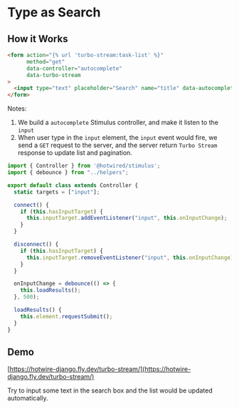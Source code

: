 # Type as Search

## How it Works

```html
<form action="{% url 'turbo-stream:task-list' %}" 
      method="get"
      data-controller="autocomplete"
      data-turbo-stream
>
  <input type="text" placeholder="Search" name="title" data-autocomplete-target="input" />
</form>
```

Notes:

1. We build a `autocomplete` Stimulus controller, and make it listen to the `input`
2. When user type in the `input` element, the `input` event would fire, we send a `GET` request to the server, and the server return `Turbo Stream` response to update list and pagination.

```js
import { Controller } from '@hotwired/stimulus';
import { debounce } from "../helpers";

export default class extends Controller {
  static targets = ["input"];

  connect() {
    if (this.hasInputTarget) {
      this.inputTarget.addEventListener("input", this.onInputChange);
    }
  }

  disconnect() {
    if (this.hasInputTarget) {
      this.inputTarget.removeEventListener("input", this.onInputChange);
    }
  }

  onInputChange = debounce(() => {
    this.loadResults();
  }, 500);

  loadResults() {
    this.element.requestSubmit();
  }
}
```

## Demo

[https://hotwire-django.fly.dev/turbo-stream/](https://hotwire-django.fly.dev/turbo-stream/)

Try to input some text in the search box and the list would be updated automatically.
